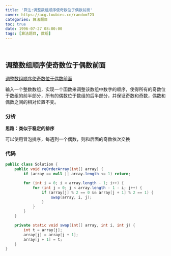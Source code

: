 ```yaml
---
title: '算法:调整数组顺序使奇数位于偶数前面'
cover: https://acg.toubiec.cn/random?23
categories: 算法题目
toc: true
date: 1996-07-27 08:00:00
tags: [算法题目, 数组]
---
```


<br/>

<!--more-->

## 调整数组顺序使奇数位于偶数前面

[调整数组顺序使奇数位于偶数前面](https://www.nowcoder.com/practice/beb5aa231adc45b2a5dcc5b62c93f593?tpId=13&tqId=11166&tPage=1&rp=1&ru=%2Fta%2Fcoding-interviews&qru=%2Fta%2Fcoding-interviews%2Fquestion-ranking)

输入一个整数数组，实现一个函数来调整该数组中数字的顺序，使得所有的奇数位于数组的前半部分，所有的偶数位于数组的后半部分，并保证奇数和奇数，偶数和偶数之间的相对位置不变。

### 分析

**思路：类似于稳定的排序**

可以使用冒泡排序，每遇到一个偶数，则和后面的奇数依次交换

### 代码

```java
public class Solution {
    public void reOrderArray(int[] array) {
        if (array == null || array.length <= 1) return;

        for (int i = 0; i < array.length - 1; i++) {
            for (int j = 0; j < array.length - 1 - i; j++) {
                if (array[j] % 2 == 0 && array[j + 1] % 2 == 1) {
                    swap(array, i, j);
                }
            }
        }
    }

    private static void swap(int[] array, int i, int j) {
        int t = array[j];
        array[j] = array[j + 1];
        array[j + 1] = t;
    }
}
```

